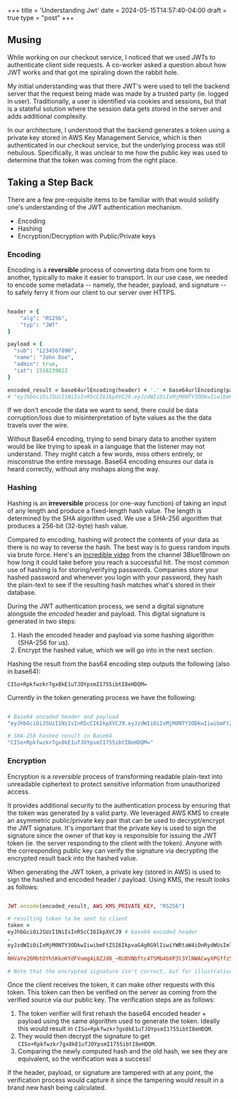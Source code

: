 +++
title = 'Understanding Jwt'
date = 2024-05-15T14:57:40-04:00
draft = true
type = "post"
+++

## Musing

While working on our checkout service, I noticed that we used JWTs to authenticate client side requests. A co-worker asked a question about how JWT works and that got me spiraling down the rabbit hole.

My initial understanding was that there JWT's were used to tell the backend server that the request being made was made by a trusted party (ie. logged in user). Traditionally, a user is identified via cookies and sessions, but that is a stateful solution where the session data gets stored in the server and adds additional complexity.

In our architecture, I understood that the backend generates a token using a private key stored in AWS Key Management Service, which is then authenticated in our checkout service, but the underlying process was still nebulous. Specifically, it was unclear to me how the public key was used to determine that the token was coming from the right place.

## Taking a Step Back

There are a few pre-requisite items to be familiar with that would solidify one's understanding of the JWT authentication mechanism.

- Encoding
- Hashing
- Encryption/Decryption with Public/Private keys

### Encoding

Encoding is a **reversible** process of converting data from one form to another, typically to make it easier to transport. In our use case, we needed to encode some metadata -- namely, the header, payload, and signature -- to safely ferry it from our client to our server over HTTPS.

```ruby

header = {
	"alg": "RS256",
	"typ": "JWT"
}

payload = {
  "sub": "1234567890",
  "name": "John Doe",
  "admin": true,
  "iat": 1516239022
}

encoded_result = base64urlEncoding(header) + '.' + base64urlEncoding(payload)
# "eyJhbGciOiJSUzI1NiIsInR5cCI6IkpXVCJ9.eyJzdWIiOiIxMjM0NTY3ODkwIiwibmFtZSI6IkpvaG4gRG9lIiwiYWRtaW4iOnRydWUsImlhdCI6MTUxNjIzOTAyMn0"

```

If we don't encode the data we want to send, there could be data corruption/loss due to misinterpretation of byte values as the the data travels over the wire.

Without Base64 encoding, trying to send binary data to another system would be like trying to speak in a language that the listener may not understand. They might catch a few words, miss others entirely, or misconstrue the entire message. Base64 encoding ensures our data is heard correctly, without any mishaps along the way.


### Hashing

Hashing is an **irreversible** process (or one-way function) of taking an input of any length and produce a fixed-length hash value. The length is determined by the SHA algorithm used. We use a SHA-256 algorithm that produces a 256-bit (32-byte) hash value.

Compared to encoding, hashing will protect the contents of your data as there is no way to reverse the hash. The best way is to guess random inputs via brute force. Here's an [incredible video](https://www.youtube.com/watch?v=S9JGmA5_unY) from the channel 3Blue1Brown on how long it could take before you reach a successful hit. The most common use of hashing is for storing/verifying passwords. Companies store your hashed password and whenever you login with your password, they hash the plain-text to see if the resulting hash matches what's stored in their database.

During the JWT authentication process, we send a digital signature alongside the *encoded* header and payload. This digital signature is generated in two steps:

1. Hash the encoded header and payload via some hashing algorithm (SHA-256 for us).
2. Encrypt the hashed value, which we will go into in the next section.

Hashing the result from the bas64 encoding step outputs the following (also in base64):

`CISo+Rpkfwzkr7gx8kE1uTJOYpsmI1755ibtI8eHDQM=`

Currently in the token generating process we have the following:

```ruby

# Base64 encoded header and payload
"eyJhbGciOiJSUzI1NiIsInR5cCI6IkpXVCJ9.eyJzdWIiOiIxMjM0NTY3ODkwIiwibmFtZSI6IkpvaG4gRG9lIiwiYWRtaW4iOnRydWUsImlhdCI6MTUxNjIzOTAyMn0"

# SHA-256 hashed result in Base64
"CISo+Rpkfwzkr7gx8kE1uTJOYpsmI1755ibtI8eHDQM="

```

### Encryption

Encryption is a *reversible* process of transforming readable plain-text into unreadable ciphertext to protect sensitive information from unauthorized access. 

It provides additional security to the authentication process by ensuring that the token was generated by a valid party. We leveraged AWS KMS to create an asymmetric public/private key pair that can be used to decrypt/encrypt the JWT signature. It's important that the private key is used to sign the signature since the owner of that key is responsible for issuing the JWT token (ie. the server responding to the client with the token). Anyone with the corresponding public key can verify the signature via decrypting the encrypted result back into the hashed value.

When generating the JWT token, a private key (stored in AWS) is used to sign the hashed and encoded header / payload. Using KMS, the result looks as follows:

```ruby

JWT.encode(encoded_result, AWS_KMS_PRIVATE_KEY, "RS256")

# resulting token to be sent to client
token = 
eyJhbGciOiJSUzI1NiIsInR5cCI6IkpXVCJ9 # base64 encoded header
.
eyJzdWIiOiIxMjM0NTY3ODkwIiwibmFtZSI6IkpvaG4gRG9lIiwiYWRtaW4iOnRydWUsImlhdCI6MTUxNjIzOTAyMn0 # base64 encoded payload
.
NHVaYe26MbtOYhSKkoKYdFVomg4i8ZJd8_-RU8VNbftc4TSMb4bXP3l3YlNWACwyXPGffz5aXHc6lty1Y2t4SWRqGteragsVdZufDn5BlnJl9pdR_kdVFUsra2rWKEofkZeIC4yWytE58sMIihvo9H1ScmmVwBcQP6XETqYd0aSHp1gOa9RdUPDvoXQ5oqygTqVtxaDr6wUFKrKItgBMzWIdNZ6y7O9E0DhEPTbE9rfBo6KTFsHAZnMg4k68CDp2woYIaXbmYTWcvbzIuHO7_37GT79XdIwkm95QJ7hYC9RiwrV7mesbY4PAahERJawntho0my942XheVLmGwLMBkQ # encrypted signature

# Note that the encrypted signature isn't correct, but for illustrative purposes.
```

Once the client receives the token, it can make other requests with this token. This token can then be verified on the server as coming from the verified source via our public key. The verification steps are as follows:

1. The token verifier will first rehash the base64 encoded header + payload using the same algorithm used to generate the token. Ideally this would result in `CISo+Rpkfwzkr7gx8kE1uTJOYpsmI1755ibtI8eHDQM`.
2. They would then decrypt the signature to get `CISo+Rpkfwzkr7gx8kE1uTJOYpsmI1755ibtI8eHDQM`.
3. Comparing the newly computed hash and the old hash, we see they are equivalent, so the verification was a success!

If the header, payload, or signature are tampered with at any point, the verification process would capture it since the tampering would result in a brand new hash being calculated. 